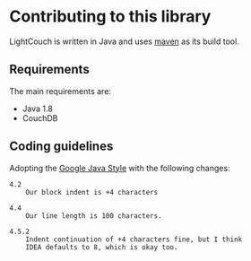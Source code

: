 # Contributing to this library

LightCouch is written in Java and uses [maven](https://maven.apache.org/) as its build tool.

## Requirements

The main requirements are:

* Java 1.8
* CouchDB

## Coding guidelines

Adopting the [Google Java Style](https://google-styleguide.googlecode.com/svn/trunk/javaguide.html)
with the following changes:

```
4.2
    Our block indent is +4 characters

4.4
    Our line length is 100 characters.

4.5.2
    Indent continuation of +4 characters fine, but I think
    IDEA defaults to 8, which is okay too.
```
